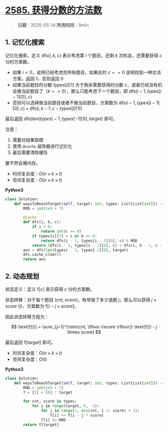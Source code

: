 # [2585. 获得分数的方法数](https://leetcode.cn/problems/number-of-ways-to-earn-points/description/)

> **日期**：2025-05-14
> **所用时间**：9min

## 1. 记忆化搜索

记忆化搜索，定义 $\text{dfs}(i, k, c)$ 表示考虑第 $i$ 个题目，还剩 $k$ 次机会，还需要获得 $c$ 分的方案数。

- 如果 $i < 0$，说明已经考虑完所有题目，如果此时 $c == 0$ 说明找到一种合法方案，返回 1，否则返回 0
- 如果当前题目的分数 $types[i][1]$ 大于剩余需要获得的分数 $c$，或者已经没有机会做当前题目了（$k == 0$），那么只能考虑下一个题目，即 $\text{dfs}(i - 1, types[i - 1][0], c)$
- 否则可以选择做当前题目或者不做当前题目，方案数为 $\text{dfs}(i - 1, types[i - 1][0], c) + \text{dfs}(i, k - 1, c - types[i][1])$

最后返回 $\text{dfs}(len(types) - 1, types[-1][0], target)$ 即可。

注意：
1. 需要对结果取模
2. 使用 `@cache` 装饰器进行记忆化
3. 最后需要清除缓存

要不然会爆内存。

- 时间复杂度：$O(n \times k \times t)$
- 空间复杂度：$O(n \times k \times t)$

**Python3**

```python
class Solution:
    def waysToReachTarget(self, target: int, types: List[List[int]]) -> int:
        MOD = int(1e9 + 7)

        @cache
        def dfs(i, k, c):
            if i < 0:
                return int(c == 0)
            if types[i][1] > c or k == 0:
                return dfs(i - 1, types[i - 1][0], c) % MOD
            return (dfs(i - 1, types[i - 1][0], c) + dfs(i, k - 1, c - types[i][1])) % MOD
        ans = dfs(len(types) - 1, types[-1][0], target)
        dfs.cache_clear()
        return ans
```

## 2. 动态规划

状态定义：定义 $\text{f}[c]$ 表示获得 $c$ 分的方案数。

状态转移：对于每个题目 $(cnt, score)$，枚举做了多少道题 $j$，那么可以获得 $j \times score$ 分，方案数为 $\text{f}[i - j \times score]$。

因此状态转移方程为：

$$
\text{f}[i] = \sum_{j=1}^{\min(cnt, \lfloor i/score \rfloor)} \text{f}[i - j \times score]
$$

最后返回 $\text{f}[target]$ 即可。

- 时间复杂度：$O(n \times k \times t)$
- 空间复杂度：$O(t)$

**Python3**

```python
class Solution:
    def waysToReachTarget(self, target: int, types: List[List[int]]) -> int:
        MOD = int(1e9 + 7)
        f = [1] + [0] * target

        for cnt, score in types:
            for i in range(target, 0, -1):
                for j in range(1, min(cnt, i // score) + 1):
                    f[i] += f[i - j * score]
                f[i] %= MOD
        return f[target]
```
